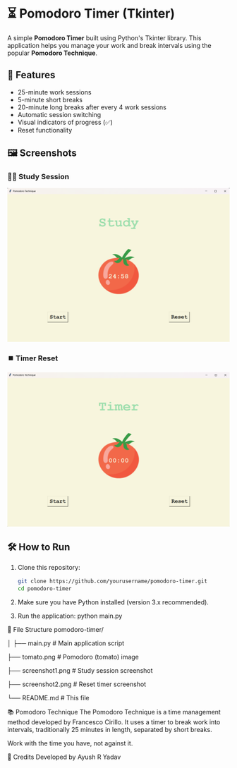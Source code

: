 # ⏳ Pomodoro Timer (Tkinter)

A simple **Pomodoro Timer** built using Python's Tkinter library. This application helps you manage your work and break intervals using the popular **Pomodoro Technique**.

## 🚀 Features

- 25-minute work sessions
- 5-minute short breaks
- 20-minute long breaks after every 4 work sessions
- Automatic session switching
- Visual indicators of progress (✅)
- Reset functionality

## 🖼️ Screenshots

### 👨‍💻 Study Session
![Study Session](./screenshot1.png)

### ⏹️ Timer Reset
![Timer Reset](./screenshot2.png)

## 🛠️ How to Run

1. Clone this repository:
   ```bash
   git clone https://github.com/yourusername/pomodoro-timer.git
   cd pomodoro-timer
2. Make sure you have Python installed (version 3.x recommended).

3. Run the application:
   python main.py

📁 File Structure
pomodoro-timer/

│
├── main.py             # Main application script

├── tomato.png          # Pomodoro (tomato) image

├── screenshot1.png     # Study session screenshot

├── screenshot2.png     # Reset timer screenshot

└── README.md           # This file

📚 Pomodoro Technique
The Pomodoro Technique is a time management method developed by Francesco Cirillo. It uses a timer to break work into intervals, traditionally 25 minutes in length, separated by short breaks.

Work with the time you have, not against it.

🧠 Credits
Developed by Ayush R Yadav
